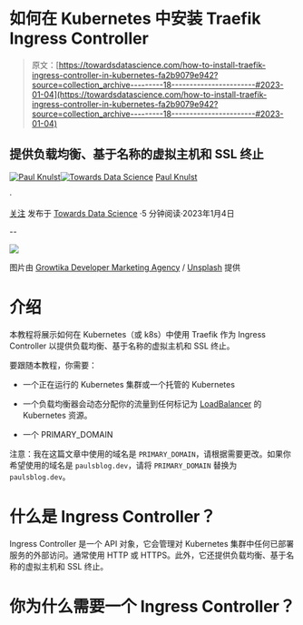 # 如何在 Kubernetes 中安装 Traefik Ingress Controller

> 原文：[https://towardsdatascience.com/how-to-install-traefik-ingress-controller-in-kubernetes-fa2b9079e942?source=collection_archive---------18-----------------------#2023-01-04](https://towardsdatascience.com/how-to-install-traefik-ingress-controller-in-kubernetes-fa2b9079e942?source=collection_archive---------18-----------------------#2023-01-04)

## 提供负载均衡、基于名称的虚拟主机和 SSL 终止

[](https://medium.knulst.de/?source=post_page-----fa2b9079e942--------------------------------)[![Paul Knulst](../Images/9fcb767d927a1fe53ee739c584fdf92c.png)](https://medium.knulst.de/?source=post_page-----fa2b9079e942--------------------------------)[](https://towardsdatascience.com/?source=post_page-----fa2b9079e942--------------------------------)[![Towards Data Science](../Images/a6ff2676ffcc0c7aad8aaf1d79379785.png)](https://towardsdatascience.com/?source=post_page-----fa2b9079e942--------------------------------) [Paul Knulst](https://medium.knulst.de/?source=post_page-----fa2b9079e942--------------------------------)

·

[关注](https://medium.com/m/signin?actionUrl=https%3A%2F%2Fmedium.com%2F_%2Fsubscribe%2Fuser%2F1282c85b5cbc&operation=register&redirect=https%3A%2F%2Ftowardsdatascience.com%2Fhow-to-install-traefik-ingress-controller-in-kubernetes-fa2b9079e942&user=Paul+Knulst&userId=1282c85b5cbc&source=post_page-1282c85b5cbc----fa2b9079e942---------------------post_header-----------) 发布于 [Towards Data Science](https://towardsdatascience.com/?source=post_page-----fa2b9079e942--------------------------------) ·5 分钟阅读·2023年1月4日[](https://medium.com/m/signin?actionUrl=https%3A%2F%2Fmedium.com%2F_%2Fvote%2Ftowards-data-science%2Ffa2b9079e942&operation=register&redirect=https%3A%2F%2Ftowardsdatascience.com%2Fhow-to-install-traefik-ingress-controller-in-kubernetes-fa2b9079e942&user=Paul+Knulst&userId=1282c85b5cbc&source=-----fa2b9079e942---------------------clap_footer-----------)

--

[](https://medium.com/m/signin?actionUrl=https%3A%2F%2Fmedium.com%2F_%2Fbookmark%2Fp%2Ffa2b9079e942&operation=register&redirect=https%3A%2F%2Ftowardsdatascience.com%2Fhow-to-install-traefik-ingress-controller-in-kubernetes-fa2b9079e942&source=-----fa2b9079e942---------------------bookmark_footer-----------)![](../Images/2c753cb3418bb0cc7907fc66fb5f7b5c.png)

图片由 [Growtika Developer Marketing Agency](https://unsplash.com/@growtika?utm_source=unsplash&utm_medium=referral&utm_content=creditCopyText) / [Unsplash](https://unsplash.com/s/photos/kubernetes-k8s?utm_source=unsplash&utm_medium=referral&utm_content=creditCopyText) 提供

# 介绍

本教程将展示如何在 Kubernetes（或 k8s）中使用 Traefik 作为 Ingress Controller 以提供负载均衡、基于名称的虚拟主机和 SSL 终止。

要跟随本教程，你需要：

+   一个正在运行的 Kubernetes 集群或一个托管的 Kubernetes

+   一个负载均衡器会动态分配你的流量到任何标记为 [LoadBalancer](https://kubernetes.io/docs/tasks/access-application-cluster/create-external-load-balancer/) 的 Kubernetes 资源。

+   一个 PRIMARY_DOMAIN

注意：我在这篇文章中使用的域名是 `PRIMARY_DOMAIN`，请根据需要更改。如果你希望使用的域名是 `paulsblog.dev`，请将 `PRIMARY_DOMAIN` 替换为 `paulsblog.dev`。

# 什么是 Ingress Controller？

Ingress Controller 是一个 API 对象，它会管理对 Kubernetes 集群中任何已部署服务的外部访问。通常使用 HTTP 或 HTTPS。此外，它还提供负载均衡、基于名称的虚拟主机和 SSL 终止。

# 你为什么需要一个 Ingress Controller？
